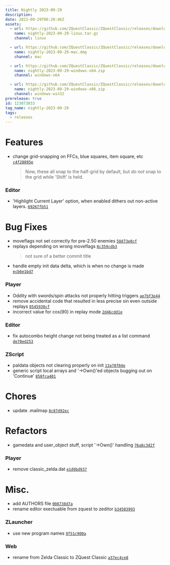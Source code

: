 ```yaml
---
title: Nightly 2023-09-29
description: 
date: 2023-09-29T06:20:46Z
assets: 
  - url: https://github.com/ZQuestClassic/ZQuestClassic/releases/download/nightly-2023-09-29/nightly-2023-09-29-linux.tar.gz
    name: nightly-2023-09-29-linux.tar.gz
    channel: linux

  - url: https://github.com/ZQuestClassic/ZQuestClassic/releases/download/nightly-2023-09-29/nightly-2023-09-29-mac.dmg
    name: nightly-2023-09-29-mac.dmg
    channel: mac

  - url: https://github.com/ZQuestClassic/ZQuestClassic/releases/download/nightly-2023-09-29/nightly-2023-09-29-windows-x64.zip
    name: nightly-2023-09-29-windows-x64.zip
    channel: windows-x64

  - url: https://github.com/ZQuestClassic/ZQuestClassic/releases/download/nightly-2023-09-29/nightly-2023-09-29-windows-x86.zip
    name: nightly-2023-09-29-windows-x86.zip
    channel: windows-win32
prerelease: true
id: 123073033
tag_name: nightly-2023-09-29
tags:
  - releases
---
```




# Features

- change grid-snapping on FFCs, blue squares, item square, etc [`c4f28895e`](https://github.com/ZQuestClassic/ZQuestClassic/commit/c4f28895ed6ea622f70af2b2be4b36ec92eacd0b)
   &nbsp;
   >Now, these all snap to the half-grid by default, but *do not* snap to the grid while 'Shift' is held. 
   >

### Editor

- 'Highlight Current Layer' option, when enabled dithers out non-active layers. [`69267fb51`](https://github.com/ZQuestClassic/ZQuestClassic/commit/69267fb511478cd7af71fddea4799f759d29ca1c)

# Bug Fixes

- moveflags not set correctly for pre-2.50 enemies [`58d73e0cf`](https://github.com/ZQuestClassic/ZQuestClassic/commit/58d73e0cfdb892482e2898fd509704c1d5f6f2a2)
- replays depending on wrong moveflags [`8c359cdb3`](https://github.com/ZQuestClassic/ZQuestClassic/commit/8c359cdb394d99e2b2bc587ead44aec4c039d0c4)
   &nbsp;
   >not sure of a better commit title 
   >
- handle empty init data delta, which is when no change is made [`ecb6e1bd7`](https://github.com/ZQuestClassic/ZQuestClassic/commit/ecb6e1bd7fe937d664ac52e0d3af8eb9c5b89366)

### Player

- Oddity with swords/spin attacks not properly hitting triggers [`ae7bf3e44`](https://github.com/ZQuestClassic/ZQuestClassic/commit/ae7bf3e4442c506b7cf72ca4f8b1813d6dda07b1)
- remove accidental code that resulted in less precise sin even outside replays [`0545938cf`](https://github.com/ZQuestClassic/ZQuestClassic/commit/0545938cf052c4630e6dea1e16e2a1d94020ca9d)
- incorrect value for cos(90) in replay mode [`2d46cdd1e`](https://github.com/ZQuestClassic/ZQuestClassic/commit/2d46cdd1e7a1e9bc975784df7562343eb62683bc)

### Editor

- fix autocombo height change not being treated as a list command [`de70ed253`](https://github.com/ZQuestClassic/ZQuestClassic/commit/de70ed25367114cee8cc5ea58d68d7fd623414a4)

### ZScript

- paldata objects not clearing properly on init [`13a78f04e`](https://github.com/ZQuestClassic/ZQuestClassic/commit/13a78f04ea86231ca372bef2b557c8dbafdbf3b5)
- generic script local arrays and '->Own()'ed objects bugging out on 'Continue' [`850fca401`](https://github.com/ZQuestClassic/ZQuestClassic/commit/850fca4013613ec0a76a03ef4bff0c5a1d914770)

# Chores

- update .mailmap [`8c87d92ec`](https://github.com/ZQuestClassic/ZQuestClassic/commit/8c87d92eca08945bf80560edf7cec2571bcaa22b)

# Refactors

- gamedata and user_object stuff, script '->Own()' handling [`76a8c3d2f`](https://github.com/ZQuestClassic/ZQuestClassic/commit/76a8c3d2f201e77c47acc547b9753364fb24de41)

### Player

- remove classic_zelda.dat [`e1d9bd937`](https://github.com/ZQuestClassic/ZQuestClassic/commit/e1d9bd93736397a274812c2e9fa390787bc403e6)

# Misc.

- add AUTHORS file [`008738d7a`](https://github.com/ZQuestClassic/ZQuestClassic/commit/008738d7a1c030da1cfae0a4b7b9d136253916e7)
- rename editor exectuable from zquest to zeditor [`b34503993`](https://github.com/ZQuestClassic/ZQuestClassic/commit/b34503993b95e6afc07aa88313a50c0e4ed50cc7)

### ZLauncher

- use new program names [`9f51c900a`](https://github.com/ZQuestClassic/ZQuestClassic/commit/9f51c900a8255e450ba70e5e8aa6dbff93064697)

### Web

- rename from Zelda Classic to ZQuest Classic [`a37ec4ce8`](https://github.com/ZQuestClassic/ZQuestClassic/commit/a37ec4ce8b3a5b4960f343c7bc8a111e25f1c6f3)

